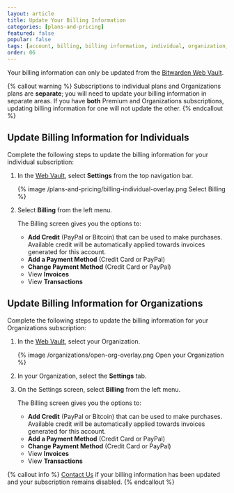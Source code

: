 ```yaml
---
layout: article
title: Update Your Billing Information
categories: [plans-and-pricing]
featured: false
popular: false
tags: [account, billing, billing information, individual, organization, subscription]
order: 06
---
```


Your billing information can only be updated from the [Bitwarden Web Vault](https://vault.bitwarden.com).

{% callout warning %}
Subscriptions to individual plans and Organizations plans are **separate**; you will need to update your billing information in separate areas. If you have **both** Premium and Organizations subscriptions, updating billing information for one will not update the other.
{% endcallout %}

## Update Billing Information for Individuals

Complete the following steps to update the billing information for your individual subscription:

1. In the [Web Vault](https://vault.bitwarden.com), select **Settings** from the top navigation bar.

   {% image /plans-and-pricing/billing-individual-overlay.png Select Billing %}

2. Select **Billing** from the left menu.

   The Billing screen gives you the options to:
   - **Add Credit** (PayPal or Bitcoin) that can be used to make purchases. Available credit will be automatically applied towards invoices generated for this account.
   - **Add a Payment Method** (Credit Card or PayPal)
   - **Change Payment Method** (Credit Card or PayPal)
   - View **Invoices**
   - View **Transactions**

## Update Billing Information for Organizations

Complete the following steps to update the billing information for your Organizations subscription:

1. In the [Web Vault](https://vault.bitwarden.com), select your Organization.

   {% image /organizations/open-org-overlay.png Open your Organization %}

2. In your Organization, select the **Settings** tab.
3. On the Settings screen, select **Billing** from the left menu.

   The Billing screen gives you the options to:
   - **Add Credit** (PayPal or Bitcoin) that can be used to make purchases. Available credit will be automatically applied towards invoices generated for this account.
   - **Add a Payment Method** (Credit Card or PayPal)
   - **Change Payment Method** (Credit Card or PayPal)
   - View **Invoices**
   - View **Transactions**

{% callout info %}
[Contact Us](https://bitwarden.com/contact/) if your billing information has been updated and your subscription remains disabled.
{% endcallout %}
